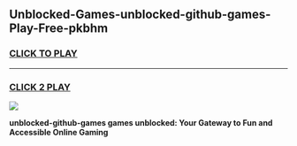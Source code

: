 
## Unblocked-Games-unblocked-github-games-Play-Free-pkbhm
<h3>
<a href="https://premium76.site?title=unblocked-github-games&ref=21A">CLICK TO PLAY</a></h3>
<hr>

<h3>
<a href="https://premium76.site?title=unblocked-github-games&ref=21A">CLICK 2 PLAY</a>
  
</h3>

<a href="https://premium76.site?title=unblocked-github-games&ref=21A"><img src="https://clearcache.store/games.png"></a>


**unblocked-github-games games unblocked: Your Gateway to Fun and Accessible Online Gaming**
